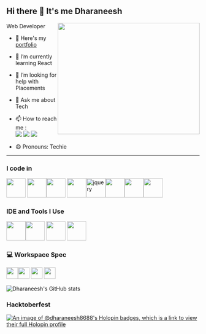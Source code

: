 ## Hi there 👋 It's me Dharaneesh 
 Web Developer
<img align="right" width="370" height="290" src="https://i.pinimg.com/originals/47/f0/34/47f0342cec72b800463bf003eac1257e.gif">
- 🔭 Here's my [portfolio](https://dharaneesh.netlify.app)                                                 
- 🌱 I’m currently learning React
- 🤔 I’m looking for help with Placements
- 💬 Ask me about Tech
- 📫 How to reach me :
<br /> [<img src="https://img.shields.io/badge/Instagram-1DA1F2?style=for-the-badge&logo=instagram&logoColor=white" />](https://www.instagram.com/dharaneesh_v_d?igsh=MW96dzlzYW9nNXQ0bw==) [<img src="https://img.shields.io/badge/LinkedIn-0077B5?style=for-the-badge&logo=linkedin&logoColor=white" />](https://www.linkedin.com/in/dharaneesh-v-d?utm_source=share&utm_campaign=share_via&utm_content=profile&utm_medium=android_app)
[<img src="https://img.shields.io/badge/🌐 DHARANEESH-1DA1F2?style=for-the-badge&logo=website&logoColor=white" />](https://dharaneesh.netlify.app/) 

- 😄 Pronouns: Techie
---
### I code in
<img height="50" width="50" src="https://img.icons8.com/color/48/000000/html-5.png" /> <img height="50" width="50" src="https://img.icons8.com/color/48/000000/css3.png" /><img height="50" width="50" src="https://img.icons8.com/color/48/000000/bootstrap.png" /> <img height="50" width="50" src="https://img.icons8.com/color/48/000000/javascript.png"/><img width="50" height="50" src="https://img.icons8.com/ios-filled/50/000000/jquery.png" alt="jquery"/><img height="50" width="50" src="https://img.icons8.com/color/48/000000/php.png"/><img height="50" width="50" src="https://img.icons8.com/color/48/000000/mysql-logo.png"/><img height="50" width="50" src="https://img.icons8.com/color/48/000000/mongodb.png"/>

### IDE and Tools I Use
<img height="50" width="50" src="https://img.icons8.com/color/48/000000/visual-studio-code-2019.png"/><img height="50" width="50" src="https://img.icons8.com/color/50/000000/git.png"/>  <img height="50" width="50" src="https://img.icons8.com/doodle/48/000000/adobe-photoshop.png"/> <img height="50" src="https://img.shields.io/badge/Netlify-00C7B7?style=for-the-badge&logo=netlify&logoColor=white"/> 


### 💻 Workspace Spec
<img height="30" src="https://img.shields.io/badge/windows_11-ED1C24?style=for-the-badge&logo=hp&logoColor=white"/><img height="30" src="https://img.shields.io/badge/ubuntu-ED1C24?style=for-the-badge&logo=hp&logoColor=white"/>  <img height="30" src="https://img.shields.io/badge/NVIDIA-RTX2050-76B900?style=for-the-badge&logo=nvidia&logoColor=white"/>  <img height="30" src="https://img.shields.io/badge/AMD-Ryzen_5_7535HS-ED1C24?style=for-the-badge&logo=amd&logoColor=white"/> 

![Dharaneesh's GitHub stats](https://github-readme-stats.vercel.app/api?username=dharaneesh8688&theme=dark&show_icons=true&&hide=issues,contribs)

### Hacktoberfest
[![An image of @dharaneesh8688's Holopin badges, which is a link to view their full Holopin profile](https://holopin.me/dharaneesh8688)](https://holopin.io/@dharaneesh8688)

